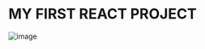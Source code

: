 # MY FIRST REACT PROJECT

![image](https://user-images.githubusercontent.com/94992378/178105527-c495f9e0-3f6d-4999-a857-298a7705ef2d.png)
